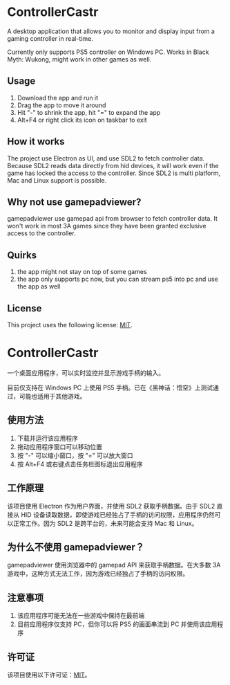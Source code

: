 # ControllerCastr

A desktop application that allows you to monitor and display input from a gaming controller in real-time. 

Currently only supports PS5 controller on Windows PC. Works in Black Myth: Wukong, might work in other games as well.

## Usage

1. Download the app and run it
2. Drag the app to move it around
3. Hit "-" to shrink the app, hit "=" to expand the app
4. Alt+F4 or right click its icon on taskbar to exit

## How it works

The project use Electron as UI, and use SDL2 to fetch controller data. Because SDL2 reads data directly from hid devices, it will work even if the game has locked the access to the controller. Since SDL2 is multi platform, Mac and Linux support is possible.

## Why not use gamepadviewer?

gamepadviewer use gamepad api from browser to fetch controller data. It won't work in most 3A games since they have been granted exclusive access to the controller. 

## Quirks
1. the app might not stay on top of some games
2. the app only supports pc now, but you can stream ps5 into pc and use the app as well

## License

This project uses the following license: [MIT](<link_to_license>).


# ControllerCastr

一个桌面应用程序，可以实时监控并显示游戏手柄的输入。

目前仅支持在 Windows PC 上使用 PS5 手柄。已在《黑神话：悟空》上测试通过，可能也适用于其他游戏。

## 使用方法

1. 下载并运行该应用程序
2. 拖动应用程序窗口可以移动位置
3. 按 "-" 可以缩小窗口，按 "=" 可以放大窗口
4. 按 Alt+F4 或右键点击任务栏图标退出应用程序

## 工作原理

该项目使用 Electron 作为用户界面，并使用 SDL2 获取手柄数据。由于 SDL2 直接从 HID 设备读取数据，即使游戏已经独占了手柄的访问权限，应用程序仍然可以正常工作。因为 SDL2 是跨平台的，未来可能会支持 Mac 和 Linux。

## 为什么不使用 gamepadviewer？

gamepadviewer 使用浏览器中的 gamepad API 来获取手柄数据。在大多数 3A 游戏中，这种方式无法工作，因为游戏已经独占了手柄的访问权限。

## 注意事项

1. 该应用程序可能无法在一些游戏中保持在最前端
2. 目前应用程序仅支持 PC，但你可以将 PS5 的画面串流到 PC 并使用该应用程序

## 许可证

该项目使用以下许可证：[MIT](<link_to_license>)。

